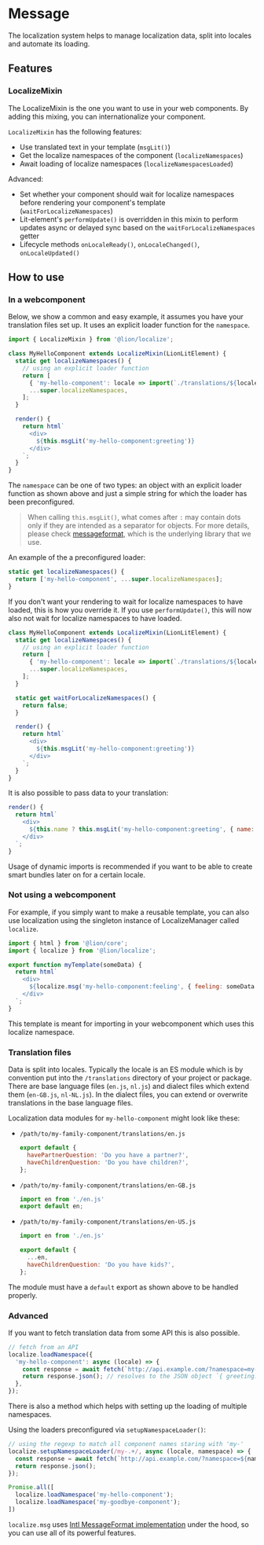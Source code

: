 # Message

The localization system helps to manage localization data, split into locales and automate its loading.

## Features

### LocalizeMixin

The LocalizeMixin is the one you want to use in your web components. By adding this mixing, you can internationalize your component.

`LocalizeMixin` has the following features:
- Use translated text in your template (`msgLit()`)
- Get the localize namespaces of the component (`localizeNamespaces`)
- Await loading of localize namespaces (`localizeNamespacesLoaded`)

Advanced:
- Set whether your component should wait for localize namespaces before rendering your component's template (`waitForLocalizeNamespaces`)
- Lit-element's `performUpdate()` is overridden in this mixin to perform updates async or delayed sync based on the `waitForLocalizeNamespaces` getter
- Lifecycle methods `onLocaleReady()`, `onLocaleChanged()`, `onLocaleUpdated()`


## How to use

### In a webcomponent

Below, we show a common and easy example, it assumes you have your translation files set up. It uses an explicit loader function for the `namespace`.

```js
import { LocalizeMixin } from '@lion/localize';

class MyHelloComponent extends LocalizeMixin(LionLitElement) {
  static get localizeNamespaces() {
    // using an explicit loader function
    return [
      { 'my-hello-component': locale => import(`./translations/${locale}.js`) }
      ...super.localizeNamespaces,
    ];
  }

  render() {
    return html`
      <div>
        ${this.msgLit('my-hello-component:greeting')}
      </div>
    `;
  }
}
```

The `namespace` can be one of two types: an object with an explicit loader function as shown above and just a simple string for which the loader has been preconfigured.

> When calling `this.msgLit()`, what comes after `:` may contain dots only if they are intended as a separator for objects. For more details, please check [messageformat](https://messageformat.github.io/messageformat/), which is the underlying library that we use.

An example of the a preconfigured loader:
```js
static get localizeNamespaces() {
  return ['my-hello-component', ...super.localizeNamespaces];
}
```

If you don't want your rendering to wait for localize namespaces to have loaded, this is how you override it. If you use `performUpdate()`, this will now also not wait for localize namespaces to have loaded.

```js
class MyHelloComponent extends LocalizeMixin(LionLitElement) {
  static get localizeNamespaces() {
    // using an explicit loader function
    return [
      { 'my-hello-component': locale => import(`./translations/${locale}.js`) },
      ...super.localizeNamespaces,
    ];
  }

  static get waitForLocalizeNamespaces() {
    return false;
  }

  render() {
    return html`
      <div>
        ${this.msgLit('my-hello-component:greeting')}
      </div>
    `;
  }
}
```

It is also possible to pass data to your translation:
```js
render() {
  return html`
    <div>
      ${this.name ? this.msgLit('my-hello-component:greeting', { name: this.name }) : ''}
    </div>
  `;
}
```

Usage of dynamic imports is recommended if you want to be able to create smart bundles later on for a certain locale.

### Not using a webcomponent
For example, if you simply want to make a reusable template, you can also use localization using the singleton instance of LocalizeManager called `localize`.

```js
import { html } from '@lion/core';
import { localize } from '@lion/localize';

export function myTemplate(someData) {
  return html`
    <div>
      ${localize.msg('my-hello-component:feeling', { feeling: someData.feeling })}
    </div>
  `;
}
```
This template is meant for importing in your webcomponent which uses this localize namespace.

### Translation files

Data is split into locales.
Typically the locale is an ES module which is by convention put into the `/translations` directory of your project or package. There are base language files (`en.js`, `nl.js`) and dialect files which extend them (`en-GB.js`, `nl-NL.js`). In the dialect files, you can extend or overwrite translations in the base language files.

Localization data modules for `my-hello-component` might look like these:


- `/path/to/my-family-component/translations/en.js`

    ```js
    export default {
      havePartnerQuestion: 'Do you have a partner?',
      haveChildrenQuestion: 'Do you have children?',
    };
    ```

- `/path/to/my-family-component/translations/en-GB.js`

    ```js
    import en from './en.js'
    export default en;
    ```

- `/path/to/my-family-component/translations/en-US.js`

    ```js
    import en from './en.js'

    export default {
      ...en,
      haveChildrenQuestion: 'Do you have kids?',
    };
    ```

The module must have a `default` export as shown above to be handled properly.

### Advanced

If you want to fetch translation data from some API this is also possible.

```js
// fetch from an API
localize.loadNamespace({
  'my-hello-component': async (locale) => {
    const response = await fetch(`http://api.example.com/?namespace=my-hello-component&locale=${locale}`);
    return response.json(); // resolves to the JSON object `{ greeting: 'Hallo {name}!' }`
  },
});
```

There is also a method which helps with setting up the loading of multiple namespaces.

Using the loaders preconfigured via `setupNamespaceLoader()`:

```js
// using the regexp to match all component names staring with 'my-'
localize.setupNamespaceLoader(/my-.+/, async (locale, namespace) => {
  const response = await fetch(`http://api.example.com/?namespace=${namespace}&locale=${locale}`);
  return response.json();
});

Promise.all([
  localize.loadNamespace('my-hello-component');
  localize.loadNamespace('my-goodbye-component');
])
```

`localize.msg` uses [Intl MessageFormat implementation](https://www.npmjs.com/package/message-format) under the hood, so you can use all of its powerful features.
